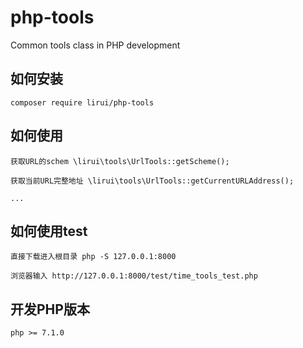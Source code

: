 # php-tools
Common tools class in PHP development

## 如何安装
`composer require lirui/php-tools`

## 如何使用
`获取URL的schem \lirui\tools\UrlTools::getScheme();`

`获取当前URL完整地址 \lirui\tools\UrlTools::getCurrentURLAddress();`

`...`

## 如何使用test
`直接下载进入根目录 php -S 127.0.0.1:8000`

`浏览器输入 http://127.0.0.1:8000/test/time_tools_test.php`

## 开发PHP版本

`php >= 7.1.0`